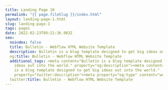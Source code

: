 ```yaml
---
title: Landing Page 10
permalink: "{{ page.fileSlug }}/index.html"
layout: landing-page-1.html
slug: landing-page-1
tags: pages
date: 2022-02-23T09:21:36.983Z
seo:
  noindex: false
  title: Bulletin - Webflow HTML Website Template
  description: Bulletin is a blog template designed to get big ideas out into the world.
  og:title: Bulletin - Webflow HTML Website Template
  additional_tags: <meta content="Bulletin is a blog template designed to get big
    ideas out into the world." property="og:description"><meta content="Bulletin
    is a blog template designed to get big ideas out into the world."
    property="twitter:description"><meta property="og:type" content="website">
  twitter:title: Bulletin - Webflow HTML Website Template
---
```

